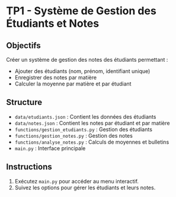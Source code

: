 # TP1 - Système de Gestion des Étudiants et Notes

## Objectifs
Créer un système de gestion des notes des étudiants permettant :
- Ajouter des étudiants (nom, prénom, identifiant unique)
- Enregistrer des notes par matière
- Calculer la moyenne par matière et par étudiant

## Structure
- `data/etudiants.json` : Contient les données des étudiants
- `data/notes.json` : Contient les notes par étudiant et par matière
- `functions/gestion_etudiants.py` : Gestion des étudiants
- `functions/gestion_notes.py` : Gestion des notes
- `functions/analyse_notes.py` : Calculs de moyennes et bulletins
- `main.py` : Interface principale

## Instructions
1. Exécutez `main.py` pour accéder au menu interactif.
2. Suivez les options pour gérer les étudiants et leurs notes.